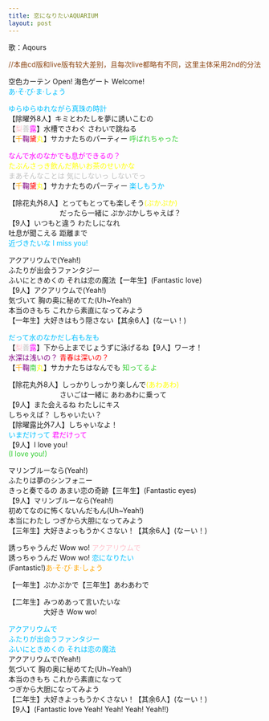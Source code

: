 ```yaml
---
title: 恋になりたいAQUARIUM
layout: post
---
```

歌：Aqours

<p><font color="saddlebrown">//本曲cd版和live版有较大差别，且每次live都略有不同，这里主体采用2nd的分法</font></p>

<p>空色カーテン Open! 海色ゲート Welcome!<br />
<font color="deepskyblue">あ·そ·び·ま·しょう</font></p>

<p><font color="deepskyblue">ゆらゆらゆれながら真珠の時計</font><br />
【除曜外8人】キミとわたしを夢に誘いこむの<br />
【<font color="pink">梨</font><font color="silver">善</font><font color="magenta">露</font>】水槽でさわぐ さわいで跳ねる<br />
【<font color="orange">千</font><font color="purple">鞠</font><font color="red">黛</font><font color="yellow">丸</font>】サカナたちのパーティー <font color="limegreen">呼ばれちゃった</font></p>

<p><font color="magenta">なんで水のなかでも息ができるの？</font><br />
<font color="yellow">たぶんさっき飲んだ熱いお茶のせいかな</font><br />
<font color="silver">まあそんなことは 気にしないっ しないでっ</font><br />
【<font color="orange">千</font><font color="purple">鞠</font><font color="red">黛</font><font color="yellow">丸</font>】サカナたちのパーティー <font color="deepskyblue">楽しもうか</font></p>

<p>【除花丸外8人】とってもとっても楽しそう<font color="yellow">(ぷかぷか)</font><br />
　　　　　　　  だったら一緒に ぷかぷかしちゃえば？<br />
【9人】いつもと違う わたしになれ<br />
吐息が聞こえる 距離まで<br />
<font color="deepskyblue">近づきたいな I miss you!</font></p>

<p>アクアリウムで(Yeah!)<br />
ふたりが出会うファンタジー<br />
ふいにときめくの それは恋の魔法【一年生】(Fantastic love)<br />
【9人】アクアリウムで(Yeah!)<br />
気づいて 胸の奥に秘めてた(Uh~Yeah!)<br />
本当のきもち これから素直になってみよう<br />
【一年生】大好きはもう隠さない【其余6人】(なーい！)</p>

<p><font color="deepskyblue">だって水のなかだし右も左も</font><br />
【<font color="pink">梨</font><font color="silver">善</font><font color="magenta">露</font>】下から上までじょうずに泳げるね【9人】ワーオ！<br />
<font color="purple">水深は浅いの？</font> <font color="red">青春は深いの？</font><br />
【<font color="orange">千</font><font color="purple">鞠</font><font color="limegreen">南</font><font color="yellow">丸</font>】サカナたちはなんでも <font color="limegreen">知ってるよ</font></p>

<p>【除花丸外8人】しっかりしっかり楽しんで<font color="yellow">(あわあわ)</font><br />
　　　　　　　  さいごは一緒に あわあわに乗って<br />
【9人】また会えるね わたしにキス<br />
しちゃえば？ しちゃいたい？<br />
【除曜露比外7人】しちゃいなよ！<br />
<font color="deepskyblue">いまだけって</font> <font color="magenta">君だけって</font><br />
【9人】I love you!<br />
<font color="limegreen">(I love you!)</font></p>

<p>マリンブルーなら(Yeah!)<br />
ふたりは夢のシンフォニー<br />
きっと奏でるの あまい恋の奇跡【三年生】(Fantastic eyes)<br />
【9人】マリンブルーなら(Yeah!)<br />
初めてなのに怖くないんだもん(Uh~Yeah!)<br />
本当にわたし つぎから大胆になってみよう<br />
【三年生】大好きよっもうかくさない！【其余6人】(なーい！)</p>

<p>誘っちゃうんだ Wow wo! <font color="pink">アクアリウムで</font><br />
誘っちゃうんだ Wow wo! <font color="deepskyblue">恋になりたい</font><br />
(Fantastic!)<font color="orange">あ·そ·び·ま·しょう</font></p>

<p>【一年生】ぷかぷかで【三年生】あわあわで</p>

<p>【二年生】みつめあって言いたいな<br />
　　　　　大好き Wow wo!</p>

<p><font color="deepskyblue">アクアリウムで<br />
ふたりが出会うファンタジー<br />
ふいにときめくの それは恋の魔法</font><br />
アクアリウムで(Yeah!)<br />
気づいて 胸の奥に秘めてた(Uh~Yeah!)<br />
本当のきもち これから素直になって<br />
つぎから大胆になってみよう<br />
【二年生】大好きよっもうかくさない！【其余6人】(なーい！)<br />
【9人】(Fantastic love Yeah! Yeah! Yeah! Yeah!!)</p>